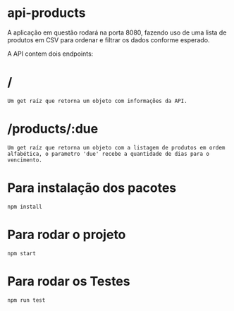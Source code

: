 # api-products

A aplicação em questão rodará na porta 8080, fazendo uso de uma lista de produtos em CSV para ordenar e filtrar os dados conforme esperado.

A API contem dois endpoints:
  # /
    Um get raíz que retorna um objeto com informações da API.

  # /products/:due
    Um get raíz que retorna um objeto com a listagem de produtos em ordem alfabética, o parametro 'due' recebe a quantidade de dias para o vencimento.

# Para instalação dos pacotes
    npm install

# Para rodar o projeto
    npm start

# Para rodar os Testes
    npm run test


